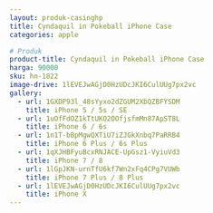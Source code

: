```yaml
---
layout: produk-casinghp
title: Cyndaquil in Pokeball iPhone Case
categories: apple

# Produk
product-title: Cyndaquil in Pokeball iPhone Case
harga: 90000
sku: hn-1822
image-drive: 1lEVEJwAGjD0HzUDcJKI6CulUUg7px2vc
gallery:
  - url: 1GXDP93l_48sYyxo2dZGUM2XbQZBFYSDM
    title: iPhone 5 / 5s / SE
  - url: 1uOfFdOZ1kTtUKO2OOfjsfmMn87ApST8L
    title: iPhone 6 / 6s
  - url: 1n1T-bBpMgwQXTiU7iZJGkXnbq7PaRRB4
    title: iPhone 6 Plus / 6s Plus
  - url: 1qXJHBFyuBcxRNJACE-UpGsz1-VyiuVd3
    title: iPhone 7 / 8
  - url: 1lGpJKN-urnTfU6kf7Wn2xFq4CPg7VUWb
    title: iPhone 7 Plus / 8 Plus
  - url: 1lEVEJwAGjD0HzUDcJKI6CulUUg7px2vc
    title: iPhone X
---
```

